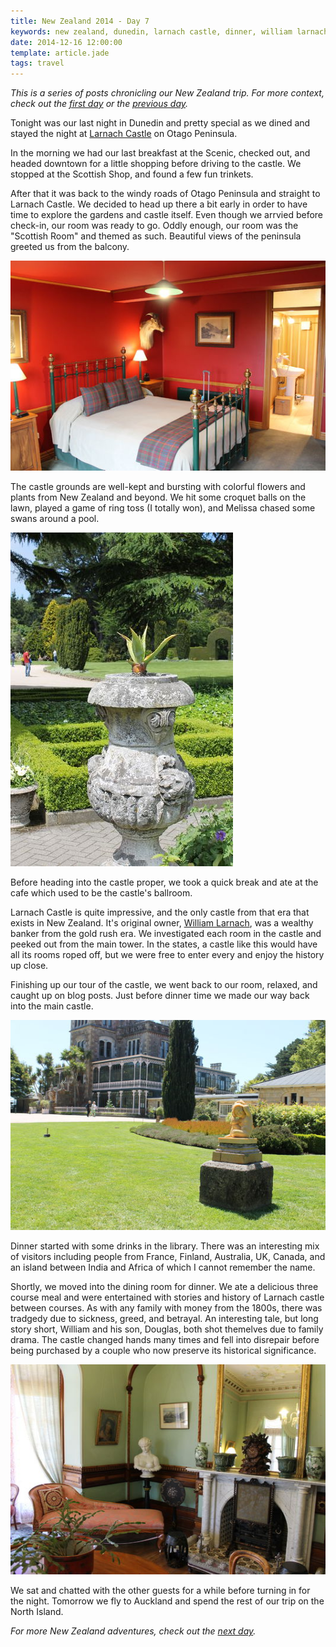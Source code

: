 ```yaml
---
title: New Zealand 2014 - Day 7
keywords: new zealand, dunedin, larnach castle, dinner, william larnach, garden
date: 2014-12-16 12:00:00
template: article.jade
tags: travel
---
```

*This is a series of posts chronicling our New Zealand trip. For more context, check out the [first day][first] or the [previous day][prev].*

Tonight was our last night in Dunedin and pretty special as we dined and stayed the night at [Larnach Castle][1] on Otago Peninsula.

In the morning we had our last breakfast at the Scenic, checked out, and headed downtown for a little shopping before driving to the castle. We stopped at the Scottish Shop, and found a few fun trinkets.

After that it was back to the windy roads of Otago Peninsula and straight to Larnach Castle. We decided to head up there a bit early in order to have time to explore the gardens and castle itself. Even though we arrvied before check-in, our room was ready to go. Oddly enough, our room was the "Scottish Room" and themed as such. Beautiful views of the peninsula greeted us from the balcony.

[![Scottish Room at Larnach Castle lodge][t3]][p3]

The castle grounds are well-kept and bursting with colorful flowers and plants from New Zealand and beyond. We hit some croquet balls on the lawn, played a game of ring toss (I totally won), and Melissa chased some swans around a pool.

[![Larnach Castle grounds, Otago Peninsula, Dunedin][t2]][p2]

Before heading into the castle proper, we took a quick break and ate at the cafe which used to be the castle's ballroom.

Larnach Castle is quite impressive, and the only castle from that era that exists in New Zealand. It's original owner, [William Larnach][2], was a wealthy banker from the gold rush era. We investigated each room in the castle and peeked out from the main tower. In the states, a castle like this would have all its rooms roped off, but we were free to enter every and enjoy the history up close.

Finishing up our tour of the castle, we went back to our room, relaxed, and caught up on blog posts. Just before dinner time we made our way back into the main castle.

[![Larnach Castle, Otago Peninsula, Dunedin][t1]][p1]

Dinner started with some drinks in the library. There was an interesting mix of visitors including people from France, Finland, Australia, UK, Canada, and an island between India and Africa of which I cannot remember the name.

Shortly, we moved into the dining room for dinner. We ate a delicious three course meal and were entertained with stories and history of Larnach castle between courses. As with any family with money from the 1800s, there was tradgedy due to sickness, greed, and betrayal. An interesting tale, but long story short, William and his son, Douglas, both shot themelves due to family drama. The castle changed hands many times and fell into disrepair before being purchased by a couple who now preserve its historical significance.

[![Inside Larnach Castle, Otago Peninsula, Dunedin][t4]][p4]

We sat and chatted with the other guests for a while before turning in for the night. Tomorrow we fly to Auckland and spend the rest of our trip on the North Island.

*For more New Zealand adventures, check out the [next day][next].*

[first]: /blog/new-zealand-2014-day-1/
[prev]: /blog/new-zealand-2014-day-6/
[next]: /blog/new-zealand-2014-day-8/

[1]: http://en.wikipedia.org/wiki/Larnach_Castle
[2]: http://en.wikipedia.org/wiki/William_Larnach

[p1]: /media/images/nz14/day7/larnach-castle.jpg
[t1]: /media/images/nz14/day7/thumb-larnach-castle.jpg
[p2]: /media/images/nz14/day7/larnach-grounds.jpg
[t2]: /media/images/nz14/day7/thumb-larnach-grounds.jpg
[p3]: /media/images/nz14/day7/scottish-room.jpg
[t3]: /media/images/nz14/day7/thumb-scottish-room.jpg
[p4]: /media/images/nz14/day7/larnach-inside.jpg
[t4]: /media/images/nz14/day7/thumb-larnach-inside.jpg
